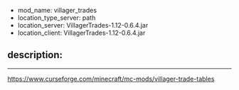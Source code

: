 - mod_name: villager_trades
- location_type_server: path
- location_server: VillagerTrades-1.12-0.6.4.jar
- location_client: VillagerTrades-1.12-0.6.4.jar

description:
---
---
https://www.curseforge.com/minecraft/mc-mods/villager-trade-tables
